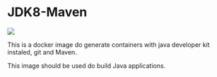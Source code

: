
# JDK8-Maven

[![](https://images.microbadger.com/badges/image/edgardleal/jdk8-maven.svg)](https://microbadger.com/images/edgardleal/jdk8-maven "Get your own image badge on microbadger.com")


This is a docker image do generate containers with java developer kit instaled, git and Maven.

This image should be used do build Java applications.


